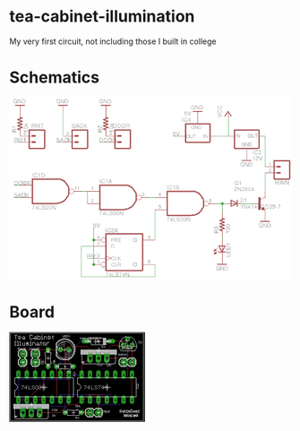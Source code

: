 # tea-cabinet-illumination

My very first circuit, not including those I built in college

# Schematics
![Schematics](https://raw.githubusercontent.com/HokieGeek/tea-cabinet-illumination/master/cabinet-illumination.png)

# Board
![Board](https://raw.githubusercontent.com/HokieGeek/tea-cabinet-illumination/master/cabinet-illumination.brd.png)
